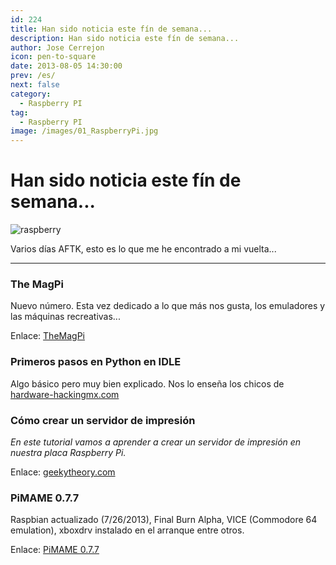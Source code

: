 ```yaml
---
id: 224
title: Han sido noticia este fín de semana...
description: Han sido noticia este fín de semana...
author: Jose Cerrejon
icon: pen-to-square
date: 2013-08-05 14:30:00
prev: /es/
next: false
category:
  - Raspberry PI
tag:
  - Raspberry PI
image: /images/01_RaspberryPi.jpg
---
```


# Han sido noticia este fín de semana...

![raspberry](/images/01_RaspberryPi.jpg)

Varios días AFTK, esto es lo que me he encontrado a mi vuelta...

- - -

###  The MagPi

Nuevo número. Esta vez dedicado a lo que más nos gusta, los emuladores y las máquinas recreativas...

Enlace: [TheMagPi](http://www.themagpi.com/en/issue/15)

###  Primeros pasos en Python en IDLE

Algo básico pero muy bien explicado. Nos lo enseña los chicos de [hardware-hackingmx.com](http://hardware-hackingmx.com/2013/07/29/leccion-6-raspberry-pi-primeros-pasos-con-python-en-idle/)

###  Cómo crear un servidor de impresión

*En este tutorial vamos a aprender a crear un servidor de impresión en nuestra placa Raspberry Pi.*

Enlace: [geekytheory.com](http://www.geekytheory.com/tutorial-raspberry-pi-12-como-crear-un-servidor-de-impresion/)

###  PiMAME 0.7.7

Raspbian actualizado (7/26/2013), Final Burn Alpha, VICE (Commodore 64 emulation), xboxdrv instalado en el arranque entre otros.

Enlace: [PiMAME 0.7.7](http://sourceforge.net/projects/pimame/files/?source=navbar)